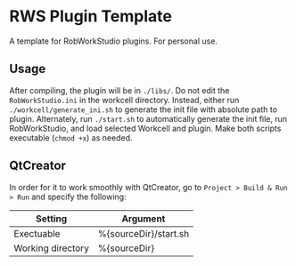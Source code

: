 # RWS Plugin Template
A template for RobWorkStudio plugins. For personal use.

## Usage
After compiling, the plugin will be in ``./libs/``. 
Do not edit the ``RobWorkStudio.ini`` in the workcell directory.
Instead, either run ``./workcell/generate_ini.sh`` to generate the init file
with absolute path to plugin. Alternately, run ``./start.sh`` to automatically
generate the init file, run RobWorkStudio, and load selected Workcell and 
plugin. Make both scripts executable (``chmod +x``) as needed.

## QtCreator
In order for it to work smoothly with QtCreator, go to 
``Project > Build & Run > Run`` and specify the following:

| Setting | Argument |
|---|---|
| Exectuable | %{sourceDir}/start.sh |
| Working directory | %{sourceDir} |

